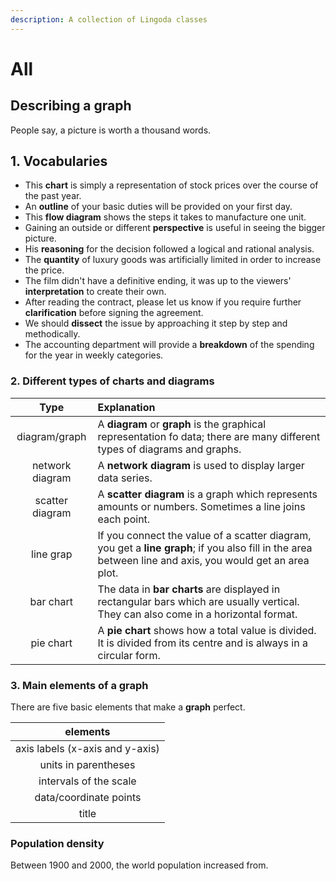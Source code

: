 ```yaml
---
description: A collection of Lingoda classes
---
```


# All

## Describing a graph

People say, a picture is worth a thousand words.

## 1. Vocabularies

* This **chart** is simply a representation of stock prices over the course of the past year.
* An **outline** of your basic duties will be provided on your first day.
* This **flow diagram** shows the steps it takes to manufacture one unit.
* Gaining an outside or different **perspective** is useful in seeing the bigger picture.
* His **reasoning** for the decision followed a logical and rational analysis.
* The **quantity** of luxury goods was artificially limited in order to increase the price.
* The film didn't have a definitive ending, it was up to the viewers' **interpretation** to create their own.
* After reading the contract, please let us know if you require further **clarification** before signing the agreement.
* We should **dissect** the issue by approaching it step by step and methodically.
* The accounting department will provide a **breakdown** of the spending for the year in weekly categories.

### 2. Different types of charts and diagrams

| Type | Explanation |
| :---: | :--- |
| diagram/graph | A **diagram** or **graph** is the graphical representation fo data; there are many different types of diagrams and graphs. |
| network diagram | A **network diagram** is used to display larger data series. |
| scatter diagram | A **scatter diagram** is a graph which represents amounts or numbers. Sometimes a line joins each point. |
| line grap | If you connect the value of a scatter diagram, you get a **line graph**; if you also fill in the area between line and axis, you would get an area plot. |
| bar chart | The data in **bar charts** are displayed in rectangular bars which are usually vertical. They can also come in a horizontal format. |
| pie chart | A **pie chart** shows how a total value is divided. It is divided from its centre and is always in a circular form. |

### 3. Main elements of a graph

There are five basic elements that make a **graph** perfect.

| elements |
| :---: |
| axis labels \(x-axis and y-axis\) |
| units in parentheses |
| intervals of the scale |
| data/coordinate points |
| title |

### Population density

Between 1900 and 2000, the world population increased from.

